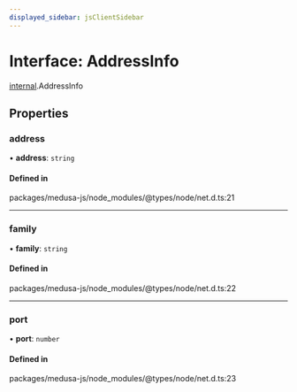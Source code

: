 ```yaml
---
displayed_sidebar: jsClientSidebar
---
```


# Interface: AddressInfo

[internal](../modules/internal-8.md).AddressInfo

## Properties

### address

• **address**: `string`

#### Defined in

packages/medusa-js/node_modules/@types/node/net.d.ts:21

___

### family

• **family**: `string`

#### Defined in

packages/medusa-js/node_modules/@types/node/net.d.ts:22

___

### port

• **port**: `number`

#### Defined in

packages/medusa-js/node_modules/@types/node/net.d.ts:23
